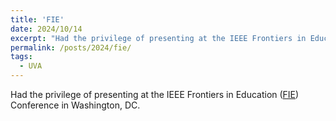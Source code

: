 ```yaml
---
title: 'FIE'
date: 2024/10/14
excerpt: "Had the privilege of presenting at the IEEE Frontiers in Education (FIE) Conference in Washington, DC."
permalink: /posts/2024/fie/
tags:
  - UVA
---
```


Had the privilege of presenting at the IEEE Frontiers in Education ([FIE](https://2024.fie-conference.org/)) Conference in Washington, DC.

